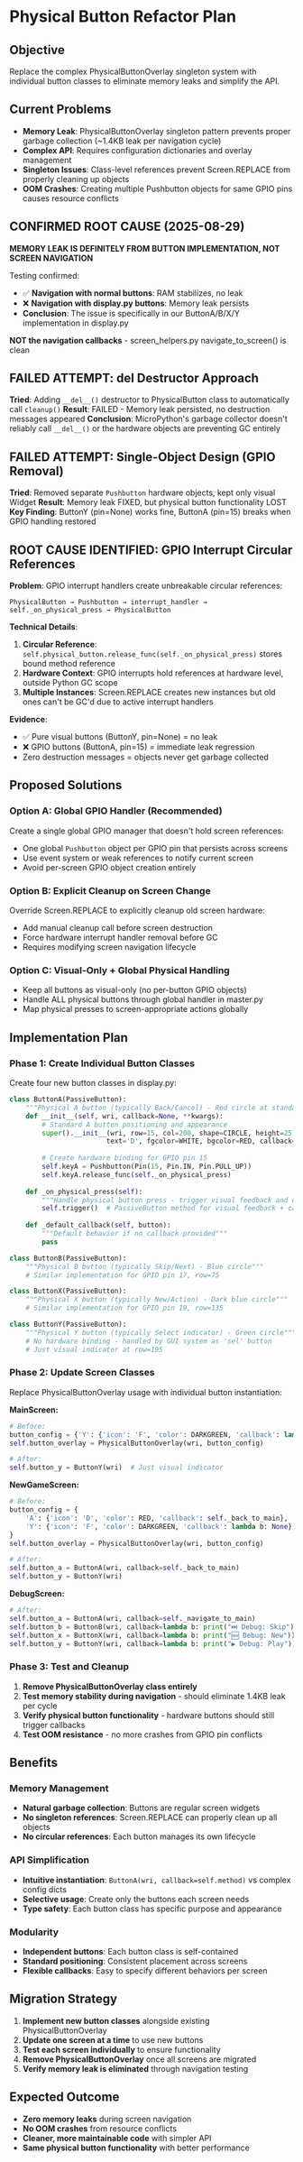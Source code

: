 # Physical Button Refactor Plan

## Objective
Replace the complex PhysicalButtonOverlay singleton system with individual button classes to eliminate memory leaks and simplify the API.

## Current Problems
- **Memory Leak**: PhysicalButtonOverlay singleton pattern prevents proper garbage collection (~1.4KB leak per navigation cycle)
- **Complex API**: Requires configuration dictionaries and overlay management
- **Singleton Issues**: Class-level references prevent Screen.REPLACE from properly cleaning up objects
- **OOM Crashes**: Creating multiple Pushbutton objects for same GPIO pins causes resource conflicts

## CONFIRMED ROOT CAUSE (2025-08-29)
**MEMORY LEAK IS DEFINITELY FROM BUTTON IMPLEMENTATION, NOT SCREEN NAVIGATION**

Testing confirmed:
- ✅ **Navigation with normal buttons**: RAM stabilizes, no leak
- ❌ **Navigation with display.py buttons**: Memory leak persists
- **Conclusion**: The issue is specifically in our ButtonA/B/X/Y implementation in display.py

**NOT the navigation callbacks** - screen_helpers.py navigate_to_screen() is clean

## FAILED ATTEMPT: __del__ Destructor Approach
**Tried**: Adding `__del__()` destructor to PhysicalButton class to automatically call `cleanup()`
**Result**: FAILED - Memory leak persisted, no destruction messages appeared
**Conclusion**: MicroPython's garbage collector doesn't reliably call `__del__()` or the hardware objects are preventing GC entirely

## FAILED ATTEMPT: Single-Object Design (GPIO Removal)
**Tried**: Removed separate `Pushbutton` hardware objects, kept only visual Widget
**Result**: Memory leak FIXED, but physical button functionality LOST
**Key Finding**: ButtonY (pin=None) works fine, ButtonA (pin=15) breaks when GPIO handling restored

## ROOT CAUSE IDENTIFIED: GPIO Interrupt Circular References
**Problem**: GPIO interrupt handlers create unbreakable circular references:
```
PhysicalButton → Pushbutton → interrupt_handler → self._on_physical_press → PhysicalButton
```

**Technical Details**:
1. **Circular Reference**: `self.physical_button.release_func(self._on_physical_press)` stores bound method reference
2. **Hardware Context**: GPIO interrupts hold references at hardware level, outside Python GC scope  
3. **Multiple Instances**: Screen.REPLACE creates new instances but old ones can't be GC'd due to active interrupt handlers

**Evidence**: 
- ✅ Pure visual buttons (ButtonY, pin=None) = no leak
- ❌ GPIO buttons (ButtonA, pin=15) = immediate leak regression  
- Zero destruction messages = objects never get garbage collected

## Proposed Solutions

### Option A: Global GPIO Handler (Recommended)
Create a single global GPIO manager that doesn't hold screen references:
- One global `Pushbutton` object per GPIO pin that persists across screens
- Use event system or weak references to notify current screen
- Avoid per-screen GPIO object creation entirely

### Option B: Explicit Cleanup on Screen Change
Override Screen.REPLACE to explicitly cleanup old screen hardware:
- Add manual cleanup call before screen destruction
- Force hardware interrupt handler removal before GC
- Requires modifying screen navigation lifecycle

### Option C: Visual-Only + Global Physical Handling
- Keep all buttons as visual-only (no per-button GPIO objects)
- Handle ALL physical buttons through global handler in master.py
- Map physical presses to screen-appropriate actions globally

## Implementation Plan

### Phase 1: Create Individual Button Classes

Create four new button classes in display.py:

```python
class ButtonA(PassiveButton):
    """Physical A button (typically Back/Cancel) - Red circle at standard position"""
    def __init__(self, wri, callback=None, **kwargs):
        # Standard A button positioning and appearance
        super().__init__(wri, row=15, col=208, shape=CIRCLE, height=25, width=25,
                        text='D', fgcolor=WHITE, bgcolor=RED, callback=callback or self._default_callback, **kwargs)
        
        # Create hardware binding for GPIO pin 15
        self.keyA = Pushbutton(Pin(15, Pin.IN, Pin.PULL_UP))
        self.keyA.release_func(self._on_physical_press)
    
    def _on_physical_press(self):
        """Handle physical button press - trigger visual feedback and callback"""
        self.trigger()  # PassiveButton method for visual feedback + callback
    
    def _default_callback(self, button):
        """Default behavior if no callback provided"""
        pass

class ButtonB(PassiveButton):
    """Physical B button (typically Skip/Next) - Blue circle"""
    # Similar implementation for GPIO pin 17, row=75

class ButtonX(PassiveButton):
    """Physical X button (typically New/Action) - Dark blue circle"""  
    # Similar implementation for GPIO pin 19, row=135

class ButtonY(PassiveButton):
    """Physical Y button (typically Select indicator) - Green circle"""
    # No hardware binding - handled by GUI system as 'sel' button
    # Just visual indicator at row=195
```

### Phase 2: Update Screen Classes

Replace PhysicalButtonOverlay usage with individual button instantiation:

**MainScreen:**
```python
# Before:
button_config = {'Y': {'icon': 'F', 'color': DARKGREEN, 'callback': lambda b: None}}
self.button_overlay = PhysicalButtonOverlay(wri, button_config)

# After:
self.button_y = ButtonY(wri)  # Just visual indicator
```

**NewGameScreen:**
```python
# Before:
button_config = {
    'A': {'icon': 'D', 'color': RED, 'callback': self._back_to_main},
    'Y': {'icon': 'F', 'color': DARKGREEN, 'callback': lambda b: None}
}
self.button_overlay = PhysicalButtonOverlay(wri, button_config)

# After:
self.button_a = ButtonA(wri, callback=self._back_to_main)
self.button_y = ButtonY(wri)
```

**DebugScreen:**
```python
# After:
self.button_a = ButtonA(wri, callback=self._navigate_to_main)
self.button_b = ButtonB(wri, callback=lambda b: print("⏭️ Debug: Skip"))
self.button_x = ButtonX(wri, callback=lambda b: print("🆕 Debug: New"))
self.button_y = ButtonY(wri, callback=lambda b: print("▶️ Debug: Play"))
```

### Phase 3: Test and Cleanup

1. **Remove PhysicalButtonOverlay class entirely**
2. **Test memory stability during navigation** - should eliminate 1.4KB leak per cycle
3. **Verify physical button functionality** - hardware buttons should still trigger callbacks
4. **Test OOM resistance** - no more crashes from GPIO pin conflicts

## Benefits

### Memory Management
- **Natural garbage collection**: Buttons are regular screen widgets
- **No singleton references**: Screen.REPLACE can properly clean up all objects
- **No circular references**: Each button manages its own lifecycle

### API Simplification
- **Intuitive instantiation**: `ButtonA(wri, callback=self.method)` vs complex config dicts
- **Selective usage**: Create only the buttons each screen needs
- **Type safety**: Each button class has specific purpose and appearance

### Modularity
- **Independent buttons**: Each button class is self-contained
- **Standard positioning**: Consistent placement across screens
- **Flexible callbacks**: Easy to specify different behaviors per screen

## Migration Strategy

1. **Implement new button classes** alongside existing PhysicalButtonOverlay
2. **Update one screen at a time** to use new buttons
3. **Test each screen individually** to ensure functionality
4. **Remove PhysicalButtonOverlay** once all screens are migrated
5. **Verify memory leak is eliminated** through navigation testing

## Expected Outcome

- **Zero memory leaks** during screen navigation
- **No OOM crashes** from resource conflicts  
- **Cleaner, more maintainable code** with simpler API
- **Same physical button functionality** with better performance